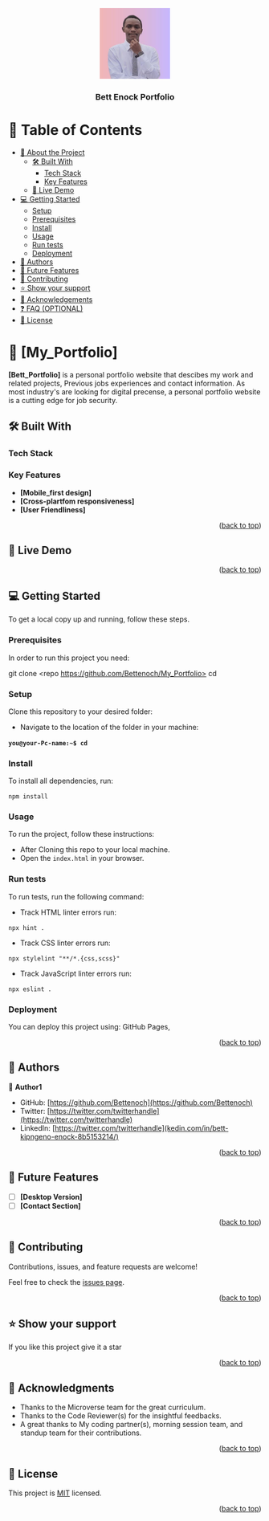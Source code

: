 <a name="readme-top"></a>

<div align="center">
  
  <img src="assets\images\cvimage2.JPG" alt="logo" width="140"  height="auto" />
  <br/>

  <h3><b>Bett Enock Portfolio</b></h3>

</div>

<!-- TABLE OF CONTENTS -->

# 📗 Table of Contents

- [📖 About the Project](#about-project)
  - [🛠 Built With](#built-with)
    - [Tech Stack](#tech-stack)
    - [Key Features](#key-features)
  - [🚀 Live Demo](#live-demo)
- [💻 Getting Started](#getting-started)
  - [Setup](#setup)
  - [Prerequisites](#prerequisites)
  - [Install](#install)
  - [Usage](#usage)
  - [Run tests](#run-tests)
  - [Deployment](#deployment)
- [👥 Authors](#authors)
- [🔭 Future Features](#future-features)
- [🤝 Contributing](#contributing)
- [⭐️ Show your support](#support)
- [🙏 Acknowledgements](#acknowledgements)
- [❓ FAQ (OPTIONAL)](#faq)
- [📝 License](#license)

<!-- PROJECT DESCRIPTION -->

# 📖 [My_Portfolio] <a name="about-project"></a>


**[Bett_Portfolio]** is a personal portfolio website that descibes my work and related projects, Previous jobs experiences
and contact information. As most industry's are looking for digital precense, a personal portfolio website is a cutting edge for job security.

## 🛠 Built With <a name="built-with"></a>

### Tech Stack <a name="tech-stack"></a>

> 


<!-- Features -->

### Key Features <a name="key-features"></a>



- **[Mobile_first design]**
- **[Cross-plartfom responsiveness]**
- **[User Friendliness]**

<p align="right">(<a href="#readme-top">back to top</a>)</p>

<!-- LIVE DEMO -->

## 🚀 Live Demo <a name="live-demo"></a>

<p align="right">(<a href="#readme-top">back to top</a>)</p>

<!-- GETTING STARTED -->

## 💻 Getting Started <a name="getting-started"></a>

> 

To get a local copy up and running, follow these steps.

### Prerequisites

In order to run this project you need:

git clone <repo https://github.com/Bettenoch/My_Portfolio>
cd <repo My-Portfolio>

### Setup

Clone this repository to your desired folder:

- Navigate to the location of the folder in your machine:

**``you@your-Pc-name:~$ cd ``**

### Install

To install all dependencies, run:

```
npm install
```

### Usage

To run the project, follow these instructions:

- After Cloning this repo to your local machine.
- Open the `index.html` in your browser.

### Run tests

To run tests, run the following command:

- Track HTML linter errors run:
```
npx hint .
```
- Track CSS linter errors run:
```
npx stylelint "**/*.{css,scss}"
```
- Track JavaScript linter errors run:
```
npx eslint .
```

### Deployment


You can deploy this project using: GitHub Pages,

<p align="right">(<a href="#readme-top">back to top</a>)</p>

<!-- AUTHORS -->

## 👥 Authors <a name="authors"></a>

👤 **Author1**

- GitHub: [https://github.com/Bettenoch](https://github.com/Bettenoch)
- Twitter: [https://twitter.com/twitterhandle](https://twitter.com/twitterhandle)
- LinkedIn: [https://twitter.com/twitterhandle](kedin.com/in/bett-kipngeno-enock-8b5153214/)

<p align="right">(<a href="#readme-top">back to top</a>)</p>

<!-- FUTURE FEATURES -->

## 🔭 Future Features <a name="future-features"></a>

- [ ] **[Desktop Version]**
- [ ] **[Contact Section]**

<p align="right">(<a href="#readme-top">back to top</a>)</p>

<!-- CONTRIBUTING -->

## 🤝 Contributing <a name="contributing"></a>

Contributions, issues, and feature requests are welcome!

Feel free to check the [issues page](https://github.com/Bettenoch/My_Portfolio/issues).

<p align="right">(<a href="#readme-top">back to top</a>)</p>

<!-- SUPPORT -->

## ⭐️ Show your support <a name="support"></a>


If you like this project give it a star

<p align="right">(<a href="#readme-top">back to top</a>)</p>

<!-- ACKNOWLEDGEMENTS -->

## 🙏 Acknowledgments <a name="acknowledgements"></a>


- Thanks to the Microverse team for the great curriculum.
- Thanks to the Code Reviewer(s) for the insightful feedbacks.
- A great thanks to My coding partner(s), morning session team, and standup team for their contributions.


<p align="right">(<a href="#readme-top">back to top</a>)</p>

<!-- LICENSE -->

## 📝 License <a name="license"></a>


This project is [MIT](./LICENSE) licensed.


<p align="right">(<a href="#readme-top">back to top</a>)</p>